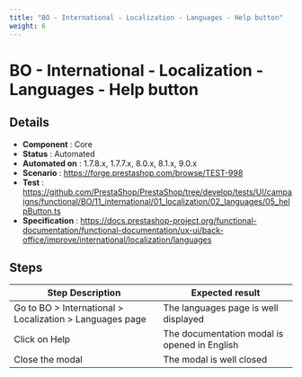 ```yaml
---
title: "BO - International - Localization - Languages - Help button"
weight: 6
---
```


# BO - International - Localization - Languages - Help button
## Details
* **Component** : Core
* **Status** : Automated
* **Automated on** : 1.7.8.x, 1.7.7.x, 8.0.x, 8.1.x, 9.0.x
* **Scenario** : https://forge.prestashop.com/browse/TEST-998
* **Test** : https://github.com/PrestaShop/PrestaShop/tree/develop/tests/UI/campaigns/functional/BO/11_international/01_localization/02_languages/05_helpButton.ts
* **Specification** : https://docs.prestashop-project.org/functional-documentation/functional-documentation/ux-ui/back-office/improve/international/localization/languages

## Steps
| Step Description | Expected result |
| ----- | ----- |
| Go to BO > International > Localization > Languages page | The languages page is well displayed |
| Click on Help | The documentation modal is opened in English |
| Close the modal | The modal is well closed |
